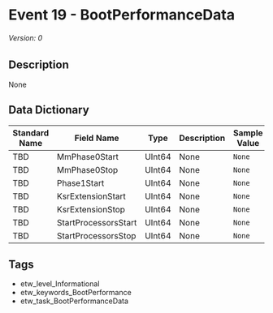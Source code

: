 # Event 19 - BootPerformanceData
###### Version: 0

## Description
None

## Data Dictionary
|Standard Name|Field Name|Type|Description|Sample Value|
|---|---|---|---|---|
|TBD|MmPhase0Start|UInt64|None|`None`|
|TBD|MmPhase0Stop|UInt64|None|`None`|
|TBD|Phase1Start|UInt64|None|`None`|
|TBD|KsrExtensionStart|UInt64|None|`None`|
|TBD|KsrExtensionStop|UInt64|None|`None`|
|TBD|StartProcessorsStart|UInt64|None|`None`|
|TBD|StartProcessorsStop|UInt64|None|`None`|

## Tags
* etw_level_Informational
* etw_keywords_BootPerformance
* etw_task_BootPerformanceData